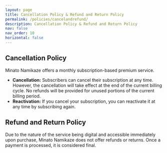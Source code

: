 ```yaml
---
layout: page
title: Cancellation Policy & Refund and Return Policy
permalink: /policies/cancelandrefund/
description: Cancellation Policy & Refund and Return Policy
nav: false
nav_order: 10
horizontal: false
---
```


## Cancellation Policy

Minato Namikaze offers a monthly subscription-based premium service.

- **Cancellation:** Subscribers can cancel their subscription at any time. However, the cancellation will take effect at the end of the current billing cycle. No refunds will be provided for unused portions of the current billing period.
- **Reactivation:** If you cancel your subscription, you can reactivate it at any time by subscribing again.

## Refund and Return Policy

Due to the nature of the service being digital and accessible immediately upon purchase, Minato Namikaze does not offer refunds or returns. Once a payment is processed, it is considered final.
